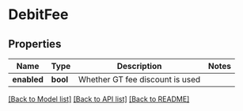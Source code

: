# DebitFee

## Properties
Name | Type | Description | Notes
------------ | ------------- | ------------- | -------------
**enabled** | **bool** | Whether GT fee discount is used | 

[[Back to Model list]](../README.md#documentation-for-models) [[Back to API list]](../README.md#documentation-for-api-endpoints) [[Back to README]](../README.md)


